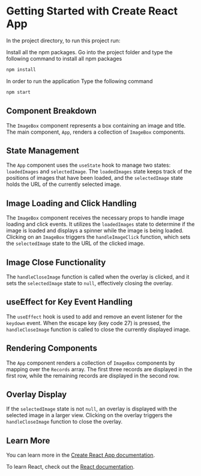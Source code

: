 # Getting Started with Create React App

In the project directory, to run this project run:

Install all the npm packages. Go into the project folder and type the following command to install all npm packages

```bash
npm install
```

In order to run the application Type the following command

```bash
npm start
```

## Component Breakdown
The `ImageBox` component represents a box containing an image and title. The main component, `App`, renders a collection of `ImageBox` components.

## State Management
The `App` component uses the `useState` hook to manage two states: `loadedImages` and `selectedImage`. The `loadedImages` state keeps track of the positions of images that have been loaded, and the `selectedImage` state holds the URL of the currently selected image.

## Image Loading and Click Handling
The `ImageBox` component receives the necessary props to handle image loading and click events. It utilizes the `loadedImages` state to determine if the image is loaded and displays a spinner while the image is being loaded. Clicking on an `ImageBox` triggers the `handleImageClick` function, which sets the `selectedImage` state to the URL of the clicked image.

## Image Close Functionality
The `handleCloseImage` function is called when the overlay is clicked, and it sets the `selectedImage` state to `null`, effectively closing the overlay.

## useEffect for Key Event Handling
The `useEffect` hook is used to add and remove an event listener for the `keydown` event. When the escape key (key code 27) is pressed, the `handleCloseImage` function is called to close the currently displayed image.

## Rendering Components
The `App` component renders a collection of `ImageBox` components by mapping over the `Records` array. The first three records are displayed in the first row, while the remaining records are displayed in the second row.

## Overlay Display
If the `selectedImage` state is not `null`, an overlay is displayed with the selected image in a larger view. Clicking on the overlay triggers the `handleCloseImage` function to close the overlay.

## Learn More

You can learn more in the [Create React App documentation](https://facebook.github.io/create-react-app/docs/getting-started).

To learn React, check out the [React documentation](https://reactjs.org/).

